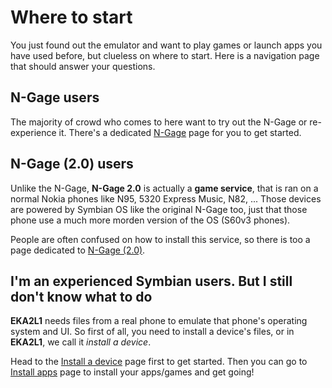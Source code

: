 # Where to start

You just found out the emulator and want to play games or launch apps you have used before, but clueless on where to start. Here is a navigation page that should answer your questions.

## N-Gage users

The majority of crowd who comes to here want to try out the N-Gage or re-experience it. There's a dedicated [N-Gage](/basic/ng1) page for you to get started.

## N-Gage (2.0) users

Unlike the N-Gage, **N-Gage 2.0** is actually a **game service**, that is ran on a normal Nokia phones like N95, 5320 Express Music, N82, ... Those devices are powered by Symbian OS like the original N-Gage too, just that those phone use a much more morden version of the OS (S60v3 phones).

People are often confused on how to install this service, so there is too a page dedicated to [N-Gage (2.0)](/basic/ng2).

## I'm an experienced Symbian users. But I still don't know what to do

**EKA2L1** needs files from a real phone to emulate that phone's operating system and UI. So first of all, you need to install a device's files, or in **EKA2L1**, we call it *install a device*.

Head to the [Install a device](/basic/installdevice) page first to get started. Then you can go to [Install apps](/basic/installapp) page to install your apps/games and get going!